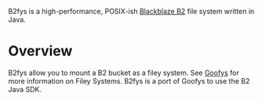 B2fys is a high-performance, POSIX-ish [Blackblaze B2](https://www.backblaze.com/b2/) file system written in Java.

Overview
========

B2fys allow you to mount a B2 bucket as a filey system. See [Goofys](https://github.com/kahing/goofys) for more information on Filey Systems. B2fys is a port of Goofys to use the B2 Java SDK.
